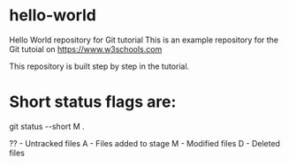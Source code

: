 # hello-world
Hello World repository for Git tutorial
This is an example repository for the Git tutoial on https://www.w3schools.com

This repository is built step by step in the tutorial.

# Short status flags are:

git status --short M . 

?? - Untracked files
A - Files added to stage
M - Modified files
D - Deleted files